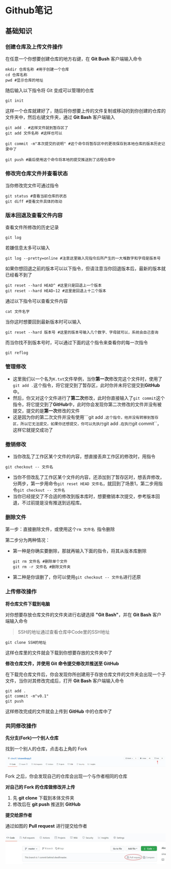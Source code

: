 # Github笔记

## 基础知识

### 创建仓库及上传文件操作

在任意一个你想要创建仓库的地方右键，在 **Git Bush** 客户端输入命令

```
mkdir 仓库名称 #用于创建一个仓库
cd 仓库名称 
pwd #显示仓库的地址
```

随后输入以下指令将 Git 变成可以管理的仓库

```
git init
```

这样一个仓库就建好了，随后将你想要上传的文件复制或移动的到你创建的仓库的文件夹中，然后右键文件夹，通过 **Git Bash** 客户端输入

```
git add . #这样文件就到暂存区了
git add 文件名称 #这样也可以

git commit -m"本次提交的说明" #这个命令将暂存区中的更改保存到本地仓库的版本历史记录中了

git push #最后使用这个命令将本地的提交推送到了远程仓库中
```

### 修改完仓库文件并查看状态

当你修改完文件可通过指令

```
git status #查看当前仓库的状态
git diff #查看文件具体的改动
```

### 版本回退及查看文件内容

查看文件所修改的历史记录

```
git log
```

若嫌信息太多可以输入

```
git log --pretty=online #注意这里输入完指令后所产生的一大堆数字和字母是版本号
```

如果你想回退之前的版本可以以下指令，但请注意当你回退版本后，最新的版本就已经看不到了

```
git reset --hard HEAD^ #这里只是回退上一个版本
git reset --hard HEAD~12 #这里是回退上十二个版本
```

通过以下指令可以查看文件内容

```
cat 文件名字
```

当你这时想要回到最新版本时可以输入

```
git reset --hard 版本号 #这里的版本号输入几个数字、字母就可以，系统会自己查询
```

而当你找不到版本号时，可以通过下面的这个指令来查看你的每一次指令

```
git reflog
```

### **管理修改**

* 这里我们以一个名为```K.txt```文件举例，当你**第一次**修改完这个文件时，使用了``git add .``这个指令，将它提交到了暂存区，此时你并未将它提交到**GitHub**中。
* 然后，你又对这个文件进行了**第二次**修改，此时你直接输入了``git commit``这个指令，将它提交到了**GitHub**中，此时你会发现你第二次修改的文件并没有被提交，提交的是**第一次**修改的文件
* 这是因为你的第二次文件并没有使用```git add .``这个指令，他并没有转移到暂存区，所以它无法提交，如果你还想提交，你可以先执行``git add .``在执行``git commit``，这样它就提交成功了

### 撤销修改

* 当你改乱了工作区某个文件的内容，想直接丢弃工作区的修改时，用指令

```
git checkout -- 文件名
```

* 当你不但改乱了工作区某个文件的内容，还添加到了暂存区时，想丢弃修改，分两步，第一步用命令`git reset HEAD 文件名`，就回到了场景1，第二步用指令``git checkout -- 文件名``
* 当你已经提交了不合适的修改到版本库时，想要撤销本次提交，参考版本回退，不过前提是没有推送到远程库。

### 删除文件

第一步：直接删除文件，或使用这个``rm 文件名 ``指令删除

第二步分为两种情况：

* 第一种是你确实要删除，那就再输入下面的指令，将其从版本库删除

  ```
  git rm 文件名 #删除单个文件
  git rm -r 文件名 #删除文件夹
  ```

  

* 第二种是你误删了，你可以使用``git checkout -- 文件名``进行还原







### 上传修改操作

**将仓库文件下载到电脑**

对你想要存放仓库文件的文件夹进行右键选择 **"Git Bash"**，并在 **Git Bash** 客户端输入命令

> SSH的地址通过查看仓库中Code里的SSH地址

```
git clone SSH的地址
```

这样仓库里的文件就会下载到你想要存放的文件夹中了

**修改仓库文件，并使用 Git 命令提交修改并推送至 GitHub**

在下载完仓库文件后，你会发现你所创建用于存放仓库文件的文件夹会出现一个子文件，当你对其修改完成后，打开 **Git Bash** 客户端输入命令

```
git add .
git commit -m"v0.1"
git push
```

这样修改完成的文件就会上传到 **GitHub** 中的仓库中了

### 共同修改操作

**先分支(Fork)一个别人仓库**

找到一个别人的仓库，点击右上角的 Fork

![v2-7792281e7d2a68d5c17906c20873cfe7_720w](assets/v2-7792281e7d2a68d5c17906c20873cfe7_720w.webp)

Fork 之后，你会发现自己的仓库会出现一个与作者相同的仓库

**对自己的 Fork 的仓库做修改并上传**

1. 先 **git clone** 下载到本体文件夹
2. 修改后在 **git push** 推送到 **GitHub**

**提交给原作者**

通过如图的 **Pull request** 进行提交给作者

![image-20240317140204809](assets/image-20240317140204809.png)







